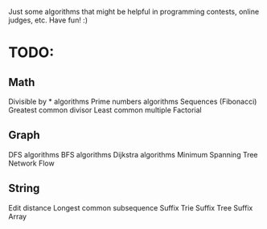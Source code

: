 Just some algorithms that might be helpful in programming contests, online judges, etc.
Have fun! :)

# TODO:

## Math
Divisible by * algorithms
Prime numbers algorithms
Sequences (Fibonacci)
Greatest common divisor
Least common multiple
Factorial

## Graph
DFS algorithms
BFS algorithms
Dijkstra algorithms
Minimum Spanning Tree
Network Flow

## String
Edit distance
Longest common subsequence
Suffix Trie
Suffix Tree
Suffix Array
